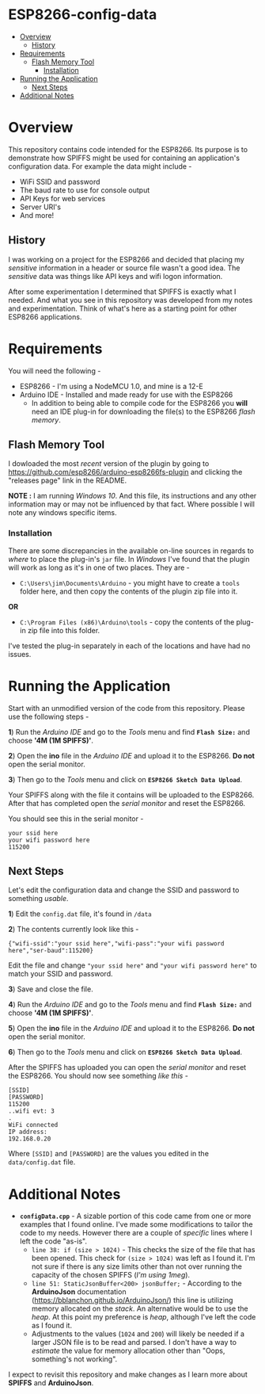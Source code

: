 # ESP8266-config-data

* [Overview](https://bitbucket.org/jxmot/esp8266-config-data/overview#markdown-header-overview)
    * [History](https://bitbucket.org/jxmot/esp8266-config-data/overview#markdown-header-history)
* [Requirements](https://bitbucket.org/jxmot/esp8266-config-data/overview#markdown-header-requirements)
    * [Flash Memory Tool](https://bitbucket.org/jxmot/esp8266-config-data/overview#markdown-header-flash-memory-tool)
        * [Installation](https://bitbucket.org/jxmot/esp8266-config-data/overview#markdown-header-installation)
* [Running the Application](https://bitbucket.org/jxmot/esp8266-config-data/overview#markdown-header-running-the-application)
    * [Next Steps](https://bitbucket.org/jxmot/esp8266-config-data/overview#markdown-header-next-steps)
* [Additional Notes](https://bitbucket.org/jxmot/esp8266-config-data/overview#markdown-header-additional-notes)

# Overview

This repository contains code intended for the ESP8266. Its purpose is to demonstrate how SPIFFS might be used for containing an application's configuration data. For example the data might include - 

* WiFi SSID and password
* The baud rate to use for console output
* API Keys for web services
* Server URI's
* And more!

## History

I was working on a project for the ESP8266 and decided that placing my *sensitive* information in a header or source file wasn't a good idea. The *sensitive* data was things like API keys and wifi logon information.

After some experimentation I determined that SPIFFS is exactly what I needed. And what you see in this repository was developed from my notes and experimentation. Think of what's here as a starting point for other ESP8266 applications.

# Requirements

You will need the following - 

* ESP8266 - I'm using a NodeMCU 1.0, and mine is a 12-E
* Arduino IDE - Installed and made ready for use with the ESP8266
    * In addition to being able to compile code for the ESP8266 you **will** need an IDE plug-in for downloading the file(s) to the ESP8266 *flash memory*.
    
## Flash Memory Tool

I dowloaded the most *recent* version of the plugin by going to <https://github.com/esp8266/arduino-esp8266fs-plugin> and clicking the "releases page" link in the README.

**NOTE :** I am running *Windows 10*. And this file, its instructions and any other information may or may not be influenced by that fact. Where possible I will note any windows specific items.

### Installation

There are some discrepancies in the available on-line sources in regards to *where* to place the plug-in's `jar` file. In *Windows* I've found that the plugin will work as long as it's in one of two places. They are - 

* `C:\Users\jim\Documents\Arduino` - you might have to create a `tools` folder here, and then copy the contents of the plugin zip file into it.

**OR**

* `C:\Program Files (x86)\Arduino\tools` - copy the contents of the plug-in zip file into this folder.

I've tested the plug-in separately in each of the locations and have had no issues.

# Running the Application

Start with an unmodified version of the code from this repository. Please use the following steps - 

**1**) Run the *Arduino IDE* and go to the *Tools* menu and find **`Flash Size:`** and choose **'4M (1M SPIFFS)'**.

**2**) Open the **ino** file in the *Arduino IDE* and upload it to the ESP8266. **Do not** open the serial monitor.

**3**) Then go to the *Tools* menu and click on **`ESP8266 Sketch Data Upload`**.

Your SPIFFS along with the file it contains will be uploaded to the ESP8266. After that has completed open the *serial monitor* and reset the ESP8266. 

You should see this in the serial monitor - 

```
your ssid here
your wifi password here
115200
```

## Next Steps

Let's edit the configuration data and change the SSID and password to something *usable*.

**1**) Edit the `config.dat` file, it's found in `/data`

**2**) The contents currently look like this - 

`{"wifi-ssid":"your ssid here","wifi-pass":"your wifi password here","ser-baud":115200}`

Edit the file and change `"your ssid here"` and `"your wifi password here"` to match your SSID and password.

**3**) Save and close the file.

**4**) Run the *Arduino IDE* and go to the *Tools* menu and find **`Flash Size:`** and choose **'4M (1M SPIFFS)'**.

**5**) Open the **ino** file in the *Arduino IDE* and upload it to the ESP8266. **Do not** open the serial monitor.

**6**) Then go to the *Tools* menu and click on **`ESP8266 Sketch Data Upload`**.

After the SPIFFS has uploaded you can open the *serial monitor* and reset the ESP8266. You should now see something *like this* - 

```
[SSID]
[PASSWORD]
115200
..wifi evt: 3
.
WiFi connected
IP address: 
192.168.0.20
```

Where `[SSID]` and `[PASSWORD]` are the values you edited in the `data/config.dat` file.

# Additional Notes

* **`configData.cpp`** - A sizable portion of this code came from one or more examples that I found online. I've made some modifications to tailor the code to my needs. However there are a couple of *specific* lines where I left the code "as-is".
    * `line 38: if (size > 1024)` - This checks the size of the file that has been opened. This check for `(size > 1024)` was left as I found it. I'm not sure if there is any size limits other than not over running the capacity of the chosen SPIFFS (*I'm using 1meg*).
    * `line 51: StaticJsonBuffer<200> jsonBuffer;` - According to the **ArduinoJson** documentation (<https://bblanchon.github.io/ArduinoJson/>) this line is utilizing memory allocated on the *stack*. An alternative would be to use the *heap*. At this point my preference is *heap*, although I've left the code as I found it.
    * Adjustments to the values (`1024` and `200`) will likely be needed if a larger JSON file is to be read and parsed. I don't have a way to *estimate* the value for memory allocation other than "Oops, something's not working".
    
I expect to revisit this repository and make changes as I learn more about **SPIFFS** and **ArduinoJson**.

